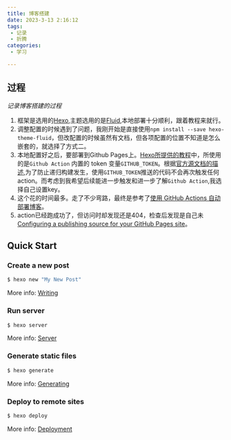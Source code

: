 ```yaml
---
title: 博客搭建
date: 2023-3-13 2:16:12
tags:
 - 记录
 - 折腾
categories:
 - 学习

---
```

## 过程
*记录博客搭建的过程*

1. 框架是选用的[Hexo](https://hexo.io/zh-cn/docs/),主题选用的是[Fluid](https://hexo.fluid-dev.com/docs),本地部署十分顺利，跟着教程来就行。
2. 调整配置的时候遇到了问题，我刚开始是直接使用`npm install --save hexo-theme-fluid`，但改配置的时候虽然有文档，但各项配置的位置不知道是怎么嵌套的，就选择了方式二。
3. 本地配置好之后，要部署到Github Pages上。[Hexo所提供的教程](https://hexo.io/zh-cn/docs/github-pages)中，所使用的是`Github Action` 内置的 token 变量`GITHUB_TOKEN`。根据[官方源文档的描述](https://docs.github.com/en/actions/security-guidesautomatic-token-authentication?query=PA#using-the-github_token-in-a-workflow),为了防止递归构建发生，使用`GITHUB_TOKEN`推送的代码不会再次触发任何action。而考虑到我希望后续能进一步触发和进一步了解`Github Action`,我选择自己设置key。
4. 这个花的时间最多。走了不少弯路，最终是参考了[使用 GitHub Actions 自动部署博客](https://vuepress-theme-reco.recoluan.com/views/other/github-actions.html)。
5. action已经跑成功了，但访问时却发现还是404，检查后发现是自己未[Configuring a publishing source for your GitHub Pages site](https://docs.github.com/en/pages/getting-started-with-github-pages/configuring-a-publishing-source-for-your-github-pages-site)。

## Quick Start

### Create a new post

``` bash
$ hexo new "My New Post"
```

More info: [Writing](https://hexo.io/docs/writing.html)

### Run server

``` bash
$ hexo server
```

More info: [Server](https://hexo.io/docs/server.html)

### Generate static files

``` bash
$ hexo generate
```

More info: [Generating](https://hexo.io/docs/generating.html)

### Deploy to remote sites

``` bash
$ hexo deploy
```

More info: [Deployment](https://hexo.io/docs/one-command-deployment.html)

